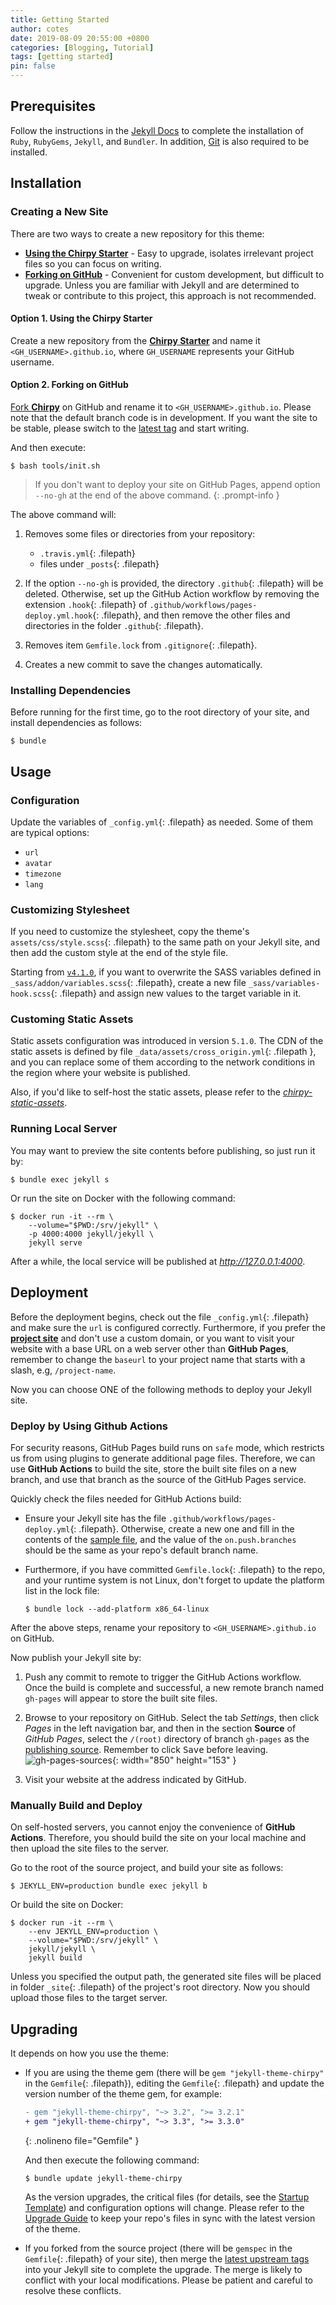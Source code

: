 ```yaml
---
title: Getting Started
author: cotes
date: 2019-08-09 20:55:00 +0800
categories: [Blogging, Tutorial]
tags: [getting started]
pin: false
---
```


## Prerequisites

Follow the instructions in the [Jekyll Docs](https://jekyllrb.com/docs/installation/) to complete the installation of `Ruby`, `RubyGems`, `Jekyll`, and `Bundler`. In addition, [Git](https://git-scm.com/) is also required to be installed.

## Installation

### Creating a New Site

There are two ways to create a new repository for this theme:

- [**Using the Chirpy Starter**](#option-1-using-the-chirpy-starter) - Easy to upgrade, isolates irrelevant project files so you can focus on writing.
- [**Forking on GitHub**](#option-2-forking-on-github) - Convenient for custom development, but difficult to upgrade. Unless you are familiar with Jekyll and are determined to tweak or contribute to this project, this approach is not recommended.

#### Option 1. Using the Chirpy Starter

Create a new repository from the [**Chirpy Starter**][use-starter] and name it `<GH_USERNAME>.github.io`, where `GH_USERNAME` represents your GitHub username.

#### Option 2. Forking on GitHub

[Fork **Chirpy**](https://github.com/cotes2020/jekyll-theme-chirpy/fork) on GitHub and rename it to `<GH_USERNAME>.github.io`. Please note that the default branch code is in development.  If you want the site to be stable, please switch to the [latest tag][latest-tag] and start writing.

And then execute:

```console
$ bash tools/init.sh
```

> If you don't want to deploy your site on GitHub Pages, append option `--no-gh` at the end of the above command.
{: .prompt-info }

The above command will:

1. Removes some files or directories from your repository:
    - `.travis.yml`{: .filepath}
    - files under `_posts`{: .filepath}

2. If the option `--no-gh` is provided, the directory `.github`{: .filepath} will be deleted. Otherwise, set up the GitHub Action workflow by removing the extension `.hook`{: .filepath} of `.github/workflows/pages-deploy.yml.hook`{: .filepath}, and then remove the other files and directories in the folder `.github`{: .filepath}.

3. Removes item `Gemfile.lock` from `.gitignore`{: .filepath}.

4. Creates a new commit to save the changes automatically.

### Installing Dependencies

Before running for the first time, go to the root directory of your site, and install dependencies as follows:

```console
$ bundle
```

## Usage

### Configuration

Update the variables of `_config.yml`{: .filepath} as needed. Some of them are typical options:

- `url`
- `avatar`
- `timezone`
- `lang`

### Customizing Stylesheet

If you need to customize the stylesheet, copy the theme's `assets/css/style.scss`{: .filepath} to the same path on your Jekyll site, and then add the custom style at the end of the style file.

Starting from [`v4.1.0`][chirpy-4.1.0], if you want to overwrite the SASS variables defined in `_sass/addon/variables.scss`{: .filepath}, create a new file `_sass/variables-hook.scss`{: .filepath} and assign new values to the target variable in it.

### Customing Static Assets

Static assets configuration was introduced in version `5.1.0`. The CDN of the static assets is defined by file `_data/assets/cross_origin.yml`{: .filepath }, and you can replace some of them according to the network conditions in the region where your website is published.

Also, if you'd like to self-host the static assets, please refer to the [_chirpy-static-assets_](https://github.com/cotes2020/chirpy-static-assets#readme).

### Running Local Server

You may want to preview the site contents before publishing, so just run it by:

```console
$ bundle exec jekyll s
```

Or run the site on Docker with the following command:

```console
$ docker run -it --rm \
    --volume="$PWD:/srv/jekyll" \
    -p 4000:4000 jekyll/jekyll \
    jekyll serve
```

After a while, the local service will be published at _<http://127.0.0.1:4000>_.

## Deployment

Before the deployment begins, check out the file `_config.yml`{: .filepath} and make sure the `url` is configured correctly. Furthermore, if you prefer the [**project site**](https://help.github.com/en/github/working-with-github-pages/about-github-pages#types-of-github-pages-sites) and don't use a custom domain, or you want to visit your website with a base URL on a web server other than **GitHub Pages**, remember to change the `baseurl` to your project name that starts with a slash, e.g, `/project-name`.

Now you can choose ONE of the following methods to deploy your Jekyll site.

### Deploy by Using Github Actions

For security reasons, GitHub Pages build runs on `safe` mode, which restricts us from using plugins to generate additional page files. Therefore, we can use **GitHub Actions** to build the site, store the built site files on a new branch, and use that branch as the source of the GitHub Pages service.

Quickly check the files needed for GitHub Actions build:

- Ensure your Jekyll site has the file `.github/workflows/pages-deploy.yml`{: .filepath}. Otherwise, create a new one and fill in the contents of the [sample file][workflow], and the value of the `on.push.branches` should be the same as your repo's default branch name.

- Furthermore, if you have committed `Gemfile.lock`{: .filepath} to the repo, and your runtime system is not Linux, don't forget to update the platform list in the lock file:

  ```console
  $ bundle lock --add-platform x86_64-linux
  ```

After the above steps, rename your repository to `<GH_USERNAME>.github.io` on GitHub.

Now publish your Jekyll site by:

1. Push any commit to remote to trigger the GitHub Actions workflow. Once the build is complete and successful, a new remote branch named `gh-pages` will appear to store the built site files.

2. Browse to your repository on GitHub. Select the tab _Settings_, then click _Pages_ in the left navigation bar, and then in the section **Source** of _GitHub Pages_, select the `/(root)` directory of branch `gh-pages` as the [publishing source][pages-src]. Remember to click <kbd>Save</kbd> before leaving.
  ![gh-pages-sources](/posts/20190809/gh-pages-sources.png){: width="850" height="153" }

3. Visit your website at the address indicated by GitHub.

### Manually Build and Deploy

On self-hosted servers, you cannot enjoy the convenience of **GitHub Actions**. Therefore, you should build the site on your local machine and then upload the site files to the server.

Go to the root of the source project, and build your site as follows:

```console
$ JEKYLL_ENV=production bundle exec jekyll b
```

Or build the site on Docker:

```console
$ docker run -it --rm \
    --env JEKYLL_ENV=production \
    --volume="$PWD:/srv/jekyll" \
    jekyll/jekyll \
    jekyll build
```

Unless you specified the output path, the generated site files will be placed in folder `_site`{: .filepath} of the project's root directory. Now you should upload those files to the target server.

## Upgrading

It depends on how you use the theme:

- If you are using the theme gem (there will be `gem "jekyll-theme-chirpy"` in the `Gemfile`{: .filepath}), editing the `Gemfile`{: .filepath} and update the version number of the theme gem, for example:

  ```diff
  - gem "jekyll-theme-chirpy", "~> 3.2", ">= 3.2.1"
  + gem "jekyll-theme-chirpy", "~> 3.3", ">= 3.3.0"
  ```
  {: .nolineno file="Gemfile" }

  And then execute the following command:

  ```console
  $ bundle update jekyll-theme-chirpy
  ```

  As the version upgrades, the critical files (for details, see the [Startup Template][starter]) and configuration options will change. Please refer to the [Upgrade Guide](https://github.com/cotes2020/jekyll-theme-chirpy/wiki/Upgrade-Guide) to keep your repo's files in sync with the latest version of the theme.

- If you forked from the source project (there will be `gemspec` in the `Gemfile`{: .filepath} of your site), then merge the [latest upstream tags][latest-tag] into your Jekyll site to complete the upgrade.
The merge is likely to conflict with your local modifications. Please be patient and careful to resolve these conflicts.

[starter]: https://github.com/cotes2020/chirpy-starter
[use-starter]: https://github.com/cotes2020/chirpy-starter/generate
[workflow]: https://github.com/cotes2020/jekyll-theme-chirpy/blob/master/.github/workflows/pages-deploy.yml.hook
[chirpy-4.1.0]: https://github.com/cotes2020/jekyll-theme-chirpy/releases/tag/v4.1.0
[pages-src]: https://docs.github.com/en/github/working-with-github-pages/configuring-a-publishing-source-for-your-github-pages-site
[latest-tag]: https://github.com/cotes2020/jekyll-theme-chirpy/tags
